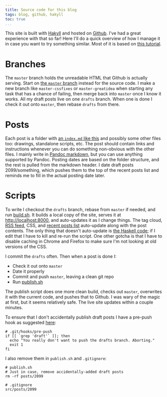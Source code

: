 ```yaml
---
title: Source code for this blog
tags: blog, github, hakyll
toc: true
...
```


This site is built with [Hakyll][hakyll] and hosted on [Github][github].
I've had a great experience with that so far!
Here I'll do a quick overview of how I manage it in case you want to try something similar.
Most of it is based on [this tutorial][tutorial].

# Branches

The `master` branch holds the unreadable HTML that Github is actually
serving. Start on [the `master` branch][master] instead for the source code.
I make a new branch like `master-cssfixes` or `master-greatidea` when
starting any task that has a chance of failing, then merge back into `master`
once I know it works. All my draft posts live on one `drafts` branch. When one
is done I check it out onto `master`, then rebase `drafts` from there.

# Posts

Each post is a folder with [an `index.md` like this][index] and possibly some
other files too: drawings, standalone scripts, etc. The post should contain
links and instructions whenever you can do something non-obvious with the other
files. I mainly write in [Pandoc markdown][markdown], but you can use anything
supported by Pandoc. Posting dates are based on the folder structure, and the
rest is pulled from the markdown header. I date draft posts 2099/something,
which pushes them to the top of the recent posts list and reminds me to fill in
the actual posting date later.

# Scripts

To write I checkout the `drafts` branch, rebase from `master` if needed, and run
[build.sh][build]. It builds a local copy of the site, serves it at
<http://localhost:8000>, and auto-updates it as I change things. The tag cloud,
[RSS feed][atom], CSS, and [recent posts list][recent] auto-update along with the post contents.
The only thing that doesn't auto-update is [the Haskell code][sitehs]; if I
edit that I have to kill and re-run the script. One other gotcha is that I
have to disable caching in Chrome and Firefox to make sure I'm not looking at old
versions of the CSS.

I commit the `drafts` often. Then when a post is done I:

* Check it out onto `master`
* Date it properly
* Commit and push `master`, leaving a clean git repo
* Run [publish.sh][publish]

The publish script does one more clean build, checks out `master`, overwrites
it with the current code, and pushes that to Github. I was wary of the magic at
first, but it seems relatively safe. The live site updates within a couple minutes.

To ensure that I don't accidentally publish draft posts I have a pre-push hook
as suggested [here][nopush]:

~~~{ .bash }
# .git/hooks/pre-push
if [[ `grep 'draft'` ]]; then 
  echo "You really don't want to push the drafts branch. Aborting."
  exit 1
fi
~~~

I also remove them in `publish.sh` and `.gitignore`:

~~~{ .bash }
# publish.sh
# Just in case, remove accidentally-added draft posts
rm -rf posts/2099
~~~

~~~{ .bash }
# .gitignore
src/posts/2099
~~~

[github]: https://github.com/jefdaj/jefdaj.github.io
[master]: https://github.com/jefdaj/jefdaj.github.io/tree/master
[posts]: https://github.com/jefdaj/jefdaj.github.io/blob/master/src/posts/
[index]: https://raw.githubusercontent.com/jefdaj/jefdaj.github.io/master/src/posts/2021/03/03/source-code-for-this-blog/index.md
[build]: https://github.com/jefdaj/jefdaj.github.io/blob/master/build.sh
[publish]: https://github.com/jefdaj/jefdaj.github.io/blob/master/publish.sh
[sitehs]: https://github.com/jefdaj/jefdaj.github.io/blob/master/src/site.hs
[tutorial]: https://jaspervdj.be/hakyll/tutorials/github-pages-tutorial.html
[hakyll]: https://jaspervdj.be/hakyll/
[atom]: /atom.xml
[recent]: /recent.html
[markdown]: https://pandoc.org/MANUAL.html#pandocs-markdown
[nopush]: https://stackoverflow.com/a/30471886
